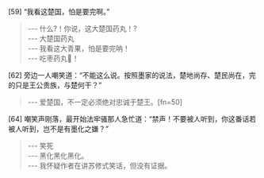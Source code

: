 
[59] “我看这楚国，怕是要完啊。”
>--- 什么?！你说，这大楚国药丸！?<br>
>--- 大楚国药丸<br>
>--- 我看这大青果，怕是要完呐！<br>
>--- 吃枣药丸💊！<br>

[62] 旁边一人嘲笑道：“不能这么说。按照墨家的说法，楚地尚存、楚民尚在，完的只是王公贵族，与楚何干？”
>--- 爱楚国，不一定必须绝对忠诚于楚王。[fn=50]<br>

[64] 嘲笑声刚落，最开始法牢骚那人急忙道：“禁声！不要被人听到，你这番话若被人听到，岂不是有墨化之嫌？”
>--- 笑死<br>
>--- 黑化黑化黑化。<br>
>--- 我怀疑作者在讲苏修式笑话，但没有证据。<br>
